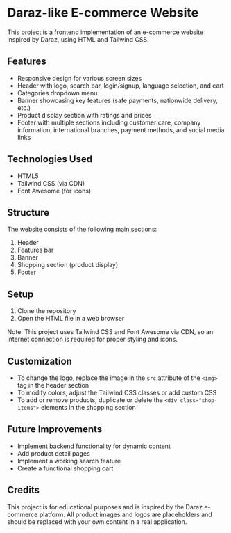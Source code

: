 # Daraz-like E-commerce Website

This project is a frontend implementation of an e-commerce website inspired by Daraz, using HTML and Tailwind CSS.

## Features

- Responsive design for various screen sizes
- Header with logo, search bar, login/signup, language selection, and cart
- Categories dropdown menu
- Banner showcasing key features (safe payments, nationwide delivery, etc.)
- Product display section with ratings and prices
- Footer with multiple sections including customer care, company information, international branches, payment methods, and social media links

## Technologies Used

- HTML5
- Tailwind CSS (via CDN)
- Font Awesome (for icons)

## Structure

The website consists of the following main sections:

1. Header
2. Features bar
3. Banner
4. Shopping section (product display)
5. Footer

## Setup

1. Clone the repository
2. Open the HTML file in a web browser

Note: This project uses Tailwind CSS and Font Awesome via CDN, so an internet connection is required for proper styling and icons.

## Customization

- To change the logo, replace the image in the `src` attribute of the `<img>` tag in the header section
- To modify colors, adjust the Tailwind CSS classes or add custom CSS
- To add or remove products, duplicate or delete the `<div class="shop-items">` elements in the shopping section

## Future Improvements

- Implement backend functionality for dynamic content
- Add product detail pages
- Implement a working search feature
- Create a functional shopping cart

## Credits

This project is for educational purposes and is inspired by the Daraz e-commerce platform. All product images and logos are placeholders and should be replaced with your own content in a real application.
